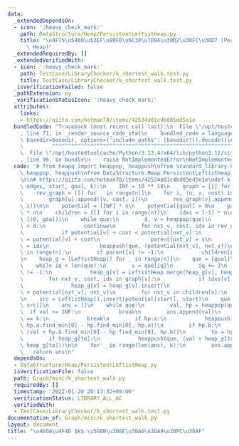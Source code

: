 ```yaml
---
data:
  _extendedDependsOn:
  - icon: ':heavy_check_mark:'
    path: DataStructure/Heap/PersistentLeftistHeap.py
    title: "\u4F75\u5408\u53EF\u80FD\u6C38\u7D9A\u30D2\u30FC\u30D7 (Persistent Leftist\
      \ Heap)"
  _extendedRequiredBy: []
  _extendedVerifiedWith:
  - icon: ':heavy_check_mark:'
    path: TestCase/LibraryChecker/k_shortest_walk.test.py
    title: TestCase/LibraryChecker/k_shortest_walk.test.py
  _isVerificationFailed: false
  _pathExtension: py
  _verificationStatusIcon: ':heavy_check_mark:'
  attributes:
    links:
    - https://qiita.com/hotman78/items/42534a01c4bd05ed5e1e
  bundledCode: "Traceback (most recent call last):\n  File \"/opt/hostedtoolcache/Python/3.12.4/x64/lib/python3.12/site-packages/onlinejudge_verify/documentation/build.py\"\
    , line 71, in _render_source_code_stat\n    bundled_code = language.bundle(stat.path,\
    \ basedir=basedir, options={'include_paths': [basedir]}).decode()\n          \
    \         ^^^^^^^^^^^^^^^^^^^^^^^^^^^^^^^^^^^^^^^^^^^^^^^^^^^^^^^^^^^^^^^^^^^^^^^^^^^^^^^^^\n\
    \  File \"/opt/hostedtoolcache/Python/3.12.4/x64/lib/python3.12/site-packages/onlinejudge_verify/languages/python.py\"\
    , line 96, in bundle\n    raise NotImplementedError\nNotImplementedError\n"
  code: "# from heapq import heappop, heappush\nfrom standard_library.heapq import\
    \ heappop, heappush\nfrom DataStructure.Heap.PersistentLeftistHeap import LeftistHeap\n\
    \n\n# https://qiita.com/hotman78/items/42534a01c4bd05ed5e1e\ndef k_shortest_walk(n,\
    \ edges, start, goal, k):\n    INF = 10 ** 18\n    graph = [[] for _ in range(n)]\n\
    \    rev_graph = [[] for _ in range(n)]\n    for i, (u, v, cost) in enumerate(edges):\n\
    \        graph[u].append((v, cost, i))\n        rev_graph[v].append((u, cost,\
    \ i))\n\n    potential = [INF] * n\n    potential[goal] = 0\n    parent = [-1]\
    \ * n\n    children = [[] for i in range(n)]\n    idxs = [-1] * n\n\n    que =\
    \ [(0, goal)]\n    while que:\n        d, v = heappop(que)\n        if potential[v]\
    \ < d:\n            continue\n        for nxt_v, cost, idx in rev_graph[v]:\n\
    \            if potential[v] + cost < potential[nxt_v]:\n                potential[nxt_v]\
    \ = potential[v] + cost\n                parent[nxt_v] = v\n                idxs[nxt_v]\
    \ = idx\n                heappush(que, (potential[nxt_v], nxt_v))\n\n    for v\
    \ in range(n):\n        if parent[v] != -1:\n            children[parent[v]].append(v)\n\
    \n    heap_g = [LeftistHeap() for _ in range(n)]\n    que = [goal]\n    iq = 0\n\
    \    while iq < len(que):\n        v = que[iq]\n        iq += 1\n        if parent[v]\
    \ != -1:\n            heap_g[v] = LeftistHeap.merge(heap_g[v], heap_g[parent[v]])\n\
    \        for nxt_v, cost, idx in graph[v]:\n            if idxs[v] != idx:\n \
    \               heap_g[v] = heap_g[v].insert(\n                    cost - potential[v]\
    \ + potential[nxt_v], nxt_v)\n        for nxt_v in children[v]:\n            que.append(nxt_v)\n\
    \n    src = LeftistHeap().insert(potential[start], start)\n    que = [(potential[start],\
    \ src)]\n    ans = []\n    while que:\n        val, hp = heappop(que)\n      \
    \  if val >= INF:\n            break\n        ans.append(val)\n        if len(ans)\
    \ == k:\n            break\n        if hp.a:\n            heappush(que, (val +\
    \ hp.a.find_min[0] - hp.find_min[0], hp.a))\n        if hp.b:\n            heappush(que,\
    \ (val + hp.b.find_min[0] - hp.find_min[0], hp.b))\n        to = hp.find_min[1]\n\
    \        if heap_g[to]:\n            heappush(que, (val + heap_g[to].find_min[0],\
    \ heap_g[to]))\n\n    for _ in range(len(ans), k):\n        ans.append(-1)\n \
    \   return ans\n"
  dependsOn:
  - DataStructure/Heap/PersistentLeftistHeap.py
  isVerificationFile: false
  path: Graph/misc/k_shortest_walk.py
  requiredBy: []
  timestamp: '2022-01-20 20:13:32+09:00'
  verificationStatus: LIBRARY_ALL_AC
  verifiedWith:
  - TestCase/LibraryChecker/k_shortest_walk.test.py
documentation_of: Graph/misc/k_shortest_walk.py
layout: document
title: "\u4E0A\u4F4D $k$ \u500B\u306E\u30A6\u30A9\u30FC\u30AF"
---
```

